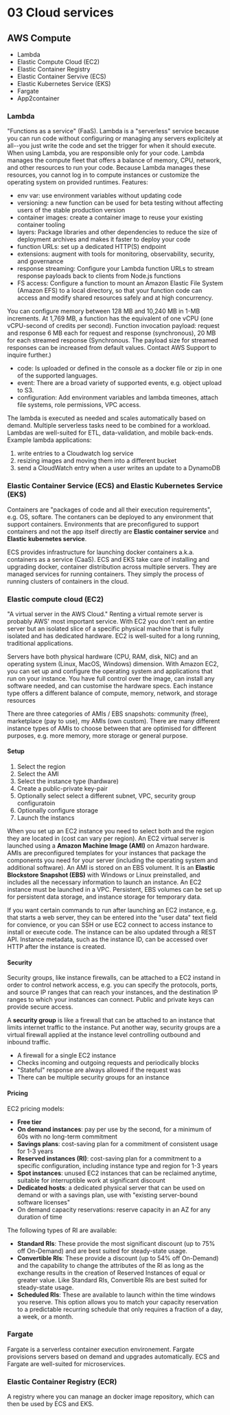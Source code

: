 # 03 Cloud services

## AWS Compute

- Lambda
- Elastic Compute Cloud (EC2)
- Elastic Container Registry
- Elastic Container Servive (ECS)
- Elastic Kubernetes Service (EKS)
- Fargate
- App2container

### Lambda

"Functions as a service" (FaaS). Lambda is a "serverless" service because you can run code without configuring or managing any servers explicitely at all--you just write the code and set the trigger for when it should execute. When using Lambda, you are responsible only for your code. Lambda manages the compute fleet that offers a balance of memory, CPU, network, and other resources to run your code. Because Lambda manages these resources, you cannot log in to compute instances or customize the operating system on provided runtimes. Features:

- env var: use environment variables without updating code
- versioning: a new function can be used for beta testing without affecting users of the stable production version
- container images: create a container image to reuse your existing container tooling
- layers: Package libraries and other dependencies to reduce the size of deployment archives and makes it faster to deploy your code
- function URLs: set up a dedicated HTTP(S) endpoint
- extensions: augment with tools for monitoring, observability, security, and governance
- response streaming: Configure your Lambda function URLs to stream response payloads back to clients from Node.js functions
- FS access: Configure a function to mount an Amazon Elastic File System (Amazon EFS) to a local directory, so that your function code can access and modify shared resources safely and at high concurrency.

You can configure memory between 128 MB and 10,240 MB in 1-MB increments. At 1,769 MB, a function has the equivalent of one vCPU (one vCPU-second of credits per second). Function invocation payload: request and response 6 MB each for request and response (synchronous), 20 MB for each streamed response (Synchronous. The payload size for streamed responses can be increased from default values. Contact AWS Support to inquire further.)

- code: Is uploaded or defined in the console as a docker file or zip in one of the supported languages.
- event: There are a broad variety of supported events, e.g. object upload to S3.
- configuration: Add environment variables and lambda timeones, attach file systems, role permissions, VPC access.

The lambda is executed as needed and scales automatically based on demand. Multiple serverless tasks need to be combined for a workload. Lambdas are well-suited for ETL, data-validation, and mobile back-ends. Example lambda applications:

1. write entries to a Cloudwatch log service
2. resizing images and moving them into a different bucket
3. send a CloudWatch entry when a user writes an update to a DynamoDB

### Elastic Container Service (ECS) and Elastic Kubernetes Service (EKS)

Containers are "packages of code and all their execution requirements", e.g. OS, softare. The contaners can be deployed to any environment that support containers. Environments that are preconfigured to support containers and not the app itself directly are **Elastic container service** and **Elastic kubernetes service**.

ECS provides infrastructure for launching docker containers a.k.a. containers as a service (CaaS). ECS and EKS take care of installing and upgrading docker, container distribution across multiple servers. They are managed services for running containers. They simply the process of running clusters of containers in the cloud.

### Elastic compute cloud (EC2)

"A virtual server in the AWS Cloud."
Renting a virtual remote server is probably AWS' most important service.
With EC2 you don't rent an entire server but an isolated slice of a specific physical machine that is fully isolated and has dedicated hardware.
EC2 is well-suited for a long running, traditional applications.

Servers have both physical hardware (CPU, RAM, disk, NIC) and an operating system (Linux, MacOS, Windows) dimension.
With Amazon EC2, you can set up and configure the operating system and applications that run on your instance.
You have full control over the image, can install any software needed, and can customise the hardware specs.
Each instance type offers a different balance of compute, memory, network, and storage resources

There are three categories of AMIs / EBS snapshots: community (free), marketplace (pay to use), my AMIs (own custom).
There are many different instance types of AMIs to choose between that are optimised for different purposes, e.g. more memory, more storage or general purpose.

#### Setup

1. Select the region
2. Select the AMI
3. Select the instance type (hardware)
4. Create a public-private key-pair
5. Optionally select select a different subnet, VPC, security group configuratoin
6. Optionally configure storage
7. Launch the instancs

When you set up an EC2 instance you need to select both and the region they are located in (cost can vary per region). An EC2 virtual server is launched using a **Amazon Machine Image (AMI)** on Amazon hardware. AMIs are preconfigured templates for your instances that package the components you need for your server (including the operating system and additional software). An AMI is stored on an EBS volument. It is an **Elastic Blockstore Snapshot (EBS)** with Windows or Linux preinstalled, and includes all the necessary information to launch an instance. An EC2 instance must be launched in a VPC. Persistent, EBS volumes can be set up for persistent data storage, and instance storage for temporary data.

If you want certain commands to run after launching an EC2 instance, e.g. that starts a web server, they can be entered into the "user data" text field for convience, or you can SSH or use EC2 connect to access instance to install or execute code. The instance can be also updated through a REST API. Instance metadata, such as the instance ID, can be accessed over HTTP after the instance is created.

#### Security

Security groups, like instance firewalls, can be attached to a EC2 instand in order to control network access, e.g. you can specify the protocols, ports, and source IP ranges that can reach your instances, and the destination IP ranges to which your instances can connect.
Public and private keys can provide secure access.

A **security group** is like a firewall that can be attached to an instance that limits internet traffic to the instance. Put another way, security groups are a virtual firewall applied at the instance level controlling outbound and inbound traffic.

- A firewall for a single EC2 instance
- Checks incoming and outgoing requests and periodically blocks
- "Stateful" response are always allowed if the request was
- There can be multiple security groups for an instance

#### Pricing

EC2 pricing models:

- **Free tier**
- **On demand instances**: pay per use by the second, for a minimum of 60s with no long-term commitment
- **Savings plans**: cost-saving plan for a commitment of consistent usage for 1-3 years
- **Reserved instances (RI)**: cost-saving plan for a commitment to a specific configuration, including instance type and region for 1-3 years
- **Spot instances**: unused EC2 instances that can be reclaimed anytime, suitable for interruptible work at significant discount
- **Dedicated hosts**: a dedicated physical server that can be used on demand or with a savings plan, use with "existing server-bound software licenses"
- On demand capacity reservations: reserve capacity in an AZ for any duration of time

The following types of RI are available:

- **Standard RIs**: These provide the most significant discount (up to 75% off On-Demand) and are best suited for steady-state usage.
- **Convertible RIs**: These provide a discount (up to 54% off On-Demand) and the capability to change the attributes of the RI as long as the exchange results in the creation of Reserved Instances of equal or greater value. Like Standard RIs, Convertible RIs are best suited for steady-state usage.
- **Scheduled RIs**: These are available to launch within the time windows you reserve. This option allows you to match your capacity reservation to a predictable recurring schedule that only requires a fraction of a day, a week, or a month.

### Fargate

Fargate is a serverless container execution environement. Fargate provisions servers based on demand and upgrades automatically. ECS and Fargate are well-suited for microservices.

### Elastic Container Registry (ECR)

A registry where you can manage an docker image repository, which can then be used by ECS and EKS.
